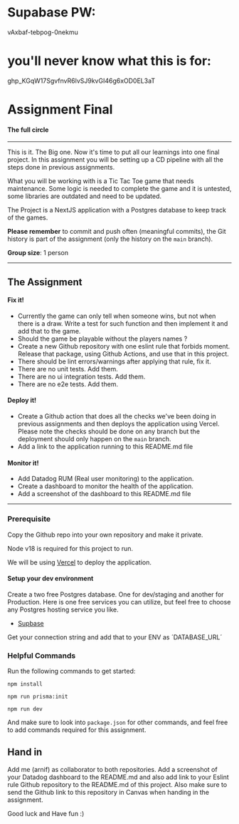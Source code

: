 # Supabase PW:
vAxbaf-tebpog-0nekmu
# you'll never know what this is for:
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


# Assignment Final

#### The full circle

---

This is it. The Big one. Now it's time to put all our learnings into one final project. In this assignment you will be setting up a CD pipeline with all the steps done in previous assignments.

What you will be working with is a Tic Tac Toe game that needs maintenance. Some logic is needed to complete the game and it is untested, some libraries are outdated and need to be updated.

The Project is a NextJS application with a Postgres database to keep track of the games.

**Please remember** to commit and push often (meaningful commits), the Git history is part of the assignment (only the history on the `main` branch).

**Group size**: 1 person

---

## The Assignment

#### **Fix it!**

- Currently the game can only tell when someone wins, but not when there is a draw. Write a test for such function and then implement it and add that to the game.
- Should the game be playable without the players names ?
- Create a new Github repository with one eslint rule that forbids moment. Release that package, using Github Actions, and use that in this project.
- There should be lint errors/warnings after applying that rule, fix it.
- There are no unit tests. Add them.
- There are no ui integration tests. Add them.
- There are no e2e tests. Add them.

#### **Deploy it!**

- Create a Github action that does all the checks we've been doing in previous assignments and then deploys the application using Vercel. Please note the checks should be done on any branch but the deployment should only happen on the `main` branch.
- Add a link to the application running to this README.md file

#### **Monitor it!**

- Add Datadog RUM (Real user monitoring) to the application.
- Create a dashboard to monitor the health of the application.
- Add a screenshot of the dashboard to this README.md file

---

### Prerequisite

Copy the Github repo into your own repository and make it private.

Node v18 is required for this project to run.

We will be using [Vercel](https://vercel.com/) to deploy the application.

#### Setup your dev environment

Create a two free Postgres database. One for dev/staging and another for Production.
Here is one free services you can utilize, but feel free to choose any Postgres hosting service you like.

- [Supbase](https://app.supabase.com/)

Get your connection string and add that to your ENV as ´DATABASE_URL´

### Helpful Commands

Run the following commands to get started:

`npm install`

`npm run prisma:init`

`npm run dev`

And make sure to look into `package.json` for other commands, and feel free to add commands required for this assignment.

## Hand in

Add me (arnif) as collaborator to both repositories. Add a screenshot of your Datadog dashboard to the README.md and also add link to your Eslint rule Github repository to the README.md of this project.
Also make sure to send the Github link to this repository in Canvas when handing in the assignment.

Good luck and Have fun :)
